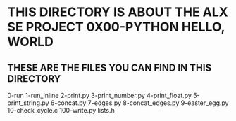 # THIS DIRECTORY IS ABOUT THE ALX SE PROJECT 0X00-PYTHON HELLO, WORLD

## THESE ARE THE FILES YOU CAN FIND IN THIS DIRECTORY

 0-run
 1-run_inline
 2-print.py
 3-print_number.py
 4-print_float.py
 5-print_string.py
 6-concat.py
 7-edges.py
 8-concat_edges.py
 9-easter_egg.py
 10-check_cycle.c
 100-write.py
 lists.h
